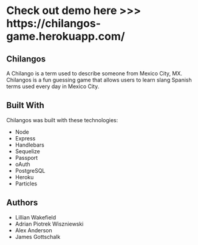 <h1>Check out demo here >>> https://chilangos-game.herokuapp.com/ </h1>

<h2>Chilangos</h2>
</hr>
A Chilango is a term used to describe someone from Mexico City, MX. Chilangos is a fun guessing game that allows users to learn slang Spanish terms used every day in Mexico City.
</hr>

<h2>Built With</h2>
Chilangos was built with these technologies:
<ul>
  <li>Node</li>
  <li>Express</li>
  <li>Handlebars</li>
  <li>Sequelize</li>
  <li>Passport</li>
  <li>oAuth</li>
  <li>PostgreSQL</li>
  <li>Heroku</li>
  <li>Particles</li>
</ul>
</hr>

<h2>Authors</h2>
<ul>
  <li>Lillian Wakefield</li>
  <li>Adrian Piotrek Wiszniewski</li>
  <li>Alex Anderson</li>
  <li>James Gottschalk</li>
</ul>
  


 

